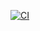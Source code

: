 [![CI](https://github.com/jonathanpoelen/jln.mp/workflows/CI/badge.svg?branch=master&event=push)](https://github.com/jonathanpoelen/jln.mp/actions?query=workflow%3ACI)
